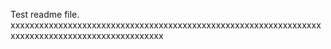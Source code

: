 Test readme file. xxxxxxxxxxxxxxxxxxxxxxxxxxxxxxxxxxxxxxxxxxxxxxxxxxxxxxxxxxxxxxxxxxxxxxxxxxxxxxxxxxxxxxxxxxxxxxxxx
